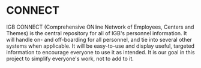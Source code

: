 # CONNECT

IGB CONNECT (Comprehensive ONline Network of Employees, Centers and Themes) is the central repository for all of IGB's personnel information. It will handle on- and off-boarding for all personnel, and tie into several other systems when applicable. It will be easy-to-use and display useful, targeted information to encourage everyone to use it as intended. It is our goal in this project to simplify everyone's work, not to add to it.